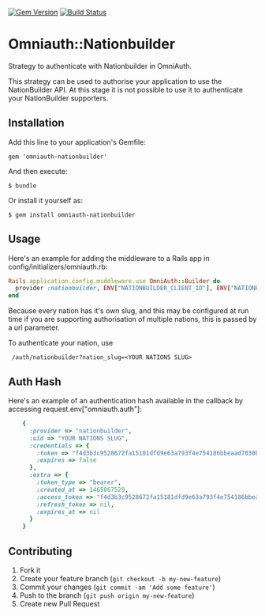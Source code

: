 [![Gem Version](https://badge.fury.io/rb/omniauth-nationbuilder.svg)](https://badge.fury.io/rb/omniauth-nationbuilder)
[![Build Status](https://travis-ci.org/chrisjensen/omniauth-nationbuilder.svg?branch=master)](https://travis-ci.org/chrisjensen/omniauth-nationbuilder)

# Omniauth::Nationbuilder

Strategy to authenticate with Nationbuilder in OmniAuth.

This strategy can be used to authorise your application to use the NationBuilder API.
At this stage it is not possible to use it to authenticate your NationBuilder supporters.

## Installation

Add this line to your application's Gemfile:

    gem 'omniauth-nationbuilder'

And then execute:

    $ bundle

Or install it yourself as:

    $ gem install omniauth-nationbuilder

## Usage

Here's an example for adding the middleware to a Rails app in config/initializers/omniauth.rb:

````ruby
Rails.application.config.middleware.use OmniAuth::Builder do
  provider :nationbuilder, ENV["NATIONBUILDER_CLIENT_ID"], ENV["NATIONBUILDER_CLIENT_SECRET"]
end
````

Because every nation has it's own slug, and this may be configured at run time if you are supporting authorisation of multiple nations, this is passed by a url parameter.

To authenticate your nation, use

	 /auth/nationbuilder?nation_slug=<YOUR NATIONS SLUG>


## Auth Hash

Here's an example of an authentication hash available in the callback by accessing request.env["omniauth.auth"]:

````ruby
	{
	  :provider => "nationbuilder",
	  :uid => "YOUR NATIONS SLUG",
	  :credentials => {
		:token => "f4d3b3c9528672fa15181dfd9e63a793f4e754186bbeaad7030b053e1398b84f",
		:expires => false 
	  },
	  :extra => {
		:token_type => "bearer",
		:created_at => 1465867529,
		:access_token => "f4d3b3c9528672fa15181dfd9e63a793f4e754186bbeaad7030b053e1398b84f",
		:refresh_token => nil,
		:expires_at => nil
	  }
	}
````

## Contributing

1. Fork it
2. Create your feature branch (`git checkout -b my-new-feature`)
3. Commit your changes (`git commit -am 'Add some feature'`)
4. Push to the branch (`git push origin my-new-feature`)
5. Create new Pull Request
